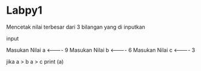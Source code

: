 # Labpy1

Mencetak nilai terbesar dari 3  bilangan yang di inputkan

input

Masukan Nilai a <---- 9
Masukan Nilai b <---- 6
Masukan Nilai c <---- 3

jika  a  >  b 
			a >  c
	print  (a)
